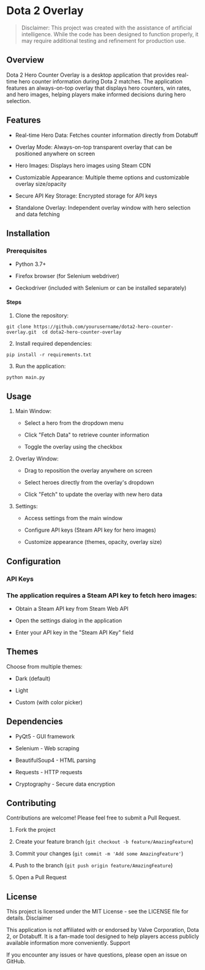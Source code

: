 # Dota 2 Overlay

> Disclaimer: This project was created with the assistance of artificial intelligence.
> While the code has been designed to function properly,
> it may require additional testing and refinement for production use.

## Overview

Dota 2 Hero Counter Overlay is a desktop application that provides real-time hero counter information during Dota 2 matches. The application features an always-on-top overlay that displays hero counters, win rates, and hero images, helping players make informed decisions during hero selection.

## Features

  *  Real-time Hero Data: Fetches counter information directly from Dotabuff

  *  Overlay Mode: Always-on-top transparent overlay that can be positioned anywhere on screen

  *  Hero Images: Displays hero images using Steam CDN

  *  Customizable Appearance: Multiple theme options and customizable overlay size/opacity

  *  Secure API Key Storage: Encrypted storage for API keys

  *  Standalone Overlay: Independent overlay window with hero selection and data fetching

## Installation
### Prerequisites

  *  Python 3.7+

  *  Firefox browser (for Selenium webdriver)

  *  Geckodriver (included with Selenium or can be installed separately)

#### Steps

1. Clone the repository:

`git clone https://github.com/yourusername/dota2-hero-counter-overlay.git 
cd dota2-hero-counter-overlay `

2. Install required dependencies:

`pip install -r requirements.txt `

3. Run the application:

`python main.py `

## Usage

   1. Main Window:

      *  Select a hero from the dropdown menu

      *  Click "Fetch Data" to retrieve counter information

      *  Toggle the overlay using the checkbox

   2. Overlay Window:

      *  Drag to reposition the overlay anywhere on screen

      *  Select heroes directly from the overlay's dropdown

      *  Click "Fetch" to update the overlay with new hero data

   3. Settings:

      *  Access settings from the main window

      *  Configure API keys (Steam API key for hero images)

      *  Customize appearance (themes, opacity, overlay size)

## Configuration
### API Keys

### The application requires a Steam API key to fetch hero images:

   * Obtain a Steam API key from Steam Web API

   * Open the settings dialog in the application

   * Enter your API key in the "Steam API Key" field

## Themes

Choose from multiple themes:

   * Dark (default)

   * Light

   * Custom (with color picker)


## Dependencies

  *  PyQt5 - GUI framework

  *  Selenium - Web scraping

  *  BeautifulSoup4 - HTML parsing

  *  Requests - HTTP requests

  *  Cryptography - Secure data encryption

## Contributing

Contributions are welcome! Please feel free to submit a Pull Request.

   1. Fork the project

   2. Create your feature branch (`git checkout -b feature/AmazingFeature`)

   3. Commit your changes (`git commit -m 'Add some AmazingFeature'`)

   4. Push to the branch (`git push origin feature/AmazingFeature`)

   5. Open a Pull Request

## License

This project is licensed under the MIT License - see the LICENSE file for details.
Disclaimer

This application is not affiliated with or endorsed by Valve Corporation, Dota 2, or Dotabuff. It is a fan-made tool designed to help players access publicly available information more conveniently.
Support

If you encounter any issues or have questions, please open an issue on GitHub.






